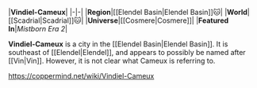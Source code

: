 |**Vindiel-Cameux**|
|-|-|
|**Region**|[[Elendel Basin\|Elendel Basin]]🐱︎|
|**World**|[[Scadrial\|Scadrial]]🐱︎|
|**Universe**|[[Cosmere\|Cosmere]]|
|**Featured In**|*Mistborn Era 2*|

**Vindiel-Cameux** is a city in the [[Elendel Basin\|Elendel Basin]]. It is southeast of [[Elendel\|Elendel]], and appears to possibly be named after [[Vin\|Vin]]. However, it is not clear what Cameux is referring to.



https://coppermind.net/wiki/Vindiel-Cameux